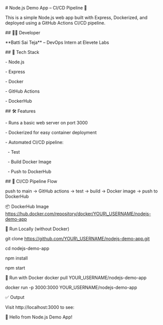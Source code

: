 \# Node.js Demo App – CI/CD Pipeline 🚀

This is a simple Node.js web app built with Express, Dockerized, and deployed using a GitHub Actions CI/CD pipeline.

\## 👨‍💻 Developer

\*\*Batti Sai Teja\*\* – DevOps Intern at Elevete Labs

\## 🔧 Tech Stack

\- Node.js

\- Express

\- Docker

\- GitHub Actions

\- DockerHub

\## 🛠️ Features

\- Runs a basic web server on port 3000

\- Dockerized for easy container deployment

\- Automated CI/CD pipeline:

&nbsp; - Test

&nbsp; - Build Docker Image

&nbsp; - Push to DockerHub

\## 🔁 CI/CD Pipeline Flow

push to main → GitHub actions → test → build → Docker image → push to DockerHub

📦 DockerHub Image
https://hub.docker.com/repository/docker/YOUR\_USERNAME/nodejs-demo-app

🚀 Run Locally (without Docker)

git clone https://github.com/YOUR\_USERNAME/nodejs-demo-app.git

cd nodejs-demo-app

npm install

npm start

🐳 Run with Docker
docker pull YOUR\_USERNAME/nodejs-demo-app

docker run -p 3000:3000 YOUR\_USERNAME/nodejs-demo-app

✅ Output

Visit http://localhost:3000 to see:

🚀 Hello from Node.js Demo App!










